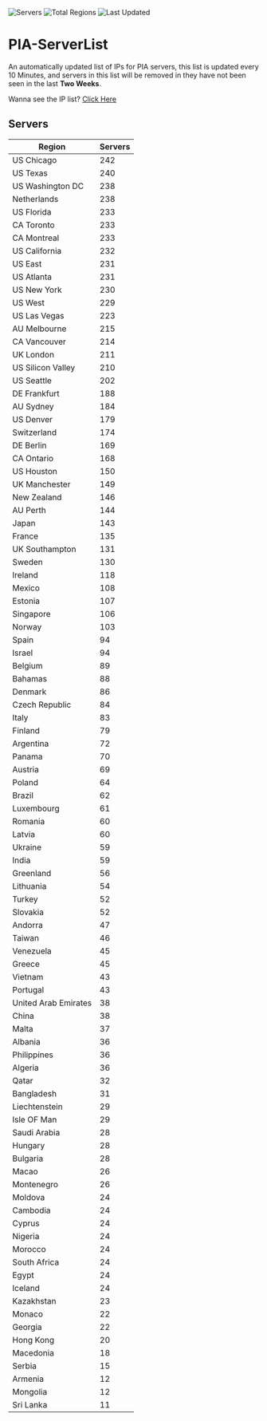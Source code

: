 ![Servers](https://img.shields.io/badge/Servers-9,458-darkgreen)
![Total Regions](https://img.shields.io/badge/Total_Regions-97-darkgreen)
![Last Updated](https://img.shields.io/badge/Last_Updated-December_14_2024_05:01_EST-darkgreen)

# PIA-ServerList
An automatically updated list of IPs for PIA servers, this list is updated every 10 Minutes, and servers in this list will be removed in they have not been seen in the last **Two Weeks**.

Wanna see the IP list? [Click Here](./servers.json)

## Servers
| Region               | Servers |
|----------------------|---------|
| US Chicago | 242 |
| US Texas | 240 |
| US Washington DC | 238 |
| Netherlands | 238 |
| US Florida | 233 |
| CA Toronto | 233 |
| CA Montreal | 233 |
| US California | 232 |
| US East | 231 |
| US Atlanta | 231 |
| US New York | 230 |
| US West | 229 |
| US Las Vegas | 223 |
| AU Melbourne | 215 |
| CA Vancouver | 214 |
| UK London | 211 |
| US Silicon Valley | 210 |
| US Seattle | 202 |
| DE Frankfurt | 188 |
| AU Sydney | 184 |
| US Denver | 179 |
| Switzerland | 174 |
| DE Berlin | 169 |
| CA Ontario | 168 |
| US Houston | 150 |
| UK Manchester | 149 |
| New Zealand | 146 |
| AU Perth | 144 |
| Japan | 143 |
| France | 135 |
| UK Southampton | 131 |
| Sweden | 130 |
| Ireland | 118 |
| Mexico | 108 |
| Estonia | 107 |
| Singapore | 106 |
| Norway | 103 |
| Spain | 94 |
| Israel | 94 |
| Belgium | 89 |
| Bahamas | 88 |
| Denmark | 86 |
| Czech Republic | 84 |
| Italy | 83 |
| Finland | 79 |
| Argentina | 72 |
| Panama | 70 |
| Austria | 69 |
| Poland | 64 |
| Brazil | 62 |
| Luxembourg | 61 |
| Romania | 60 |
| Latvia | 60 |
| Ukraine | 59 |
| India | 59 |
| Greenland | 56 |
| Lithuania | 54 |
| Turkey | 52 |
| Slovakia | 52 |
| Andorra | 47 |
| Taiwan | 46 |
| Venezuela | 45 |
| Greece | 45 |
| Vietnam | 43 |
| Portugal | 43 |
| United Arab Emirates | 38 |
| China | 38 |
| Malta | 37 |
| Albania | 36 |
| Philippines | 36 |
| Algeria | 36 |
| Qatar | 32 |
| Bangladesh | 31 |
| Liechtenstein | 29 |
| Isle OF Man | 29 |
| Saudi Arabia | 28 |
| Hungary | 28 |
| Bulgaria | 28 |
| Macao | 26 |
| Montenegro | 26 |
| Moldova | 24 |
| Cambodia | 24 |
| Cyprus | 24 |
| Nigeria | 24 |
| Morocco | 24 |
| South Africa | 24 |
| Egypt | 24 |
| Iceland | 24 |
| Kazakhstan | 23 |
| Monaco | 22 |
| Georgia | 22 |
| Hong Kong | 20 |
| Macedonia | 18 |
| Serbia | 15 |
| Armenia | 12 |
| Mongolia | 12 |
| Sri Lanka | 11 |